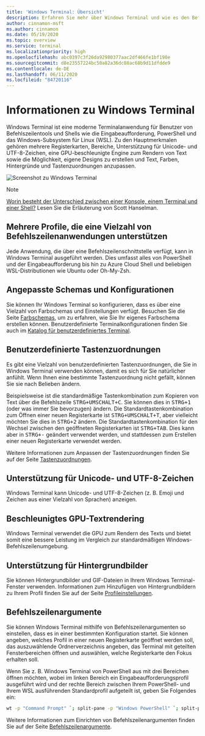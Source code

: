 ```yaml
---
title: 'Windows Terminal: Übersicht'
description: Erfahren Sie mehr über Windows Terminal und wie es den Befehlszeilenworkflow verbessern kann.
author: cinnamon-msft
ms.author: cinnamon
ms.date: 05/19/2020
ms.topic: overview
ms.service: terminal
ms.localizationpriority: high
ms.openlocfilehash: abc0397c3f26da92980377aac2df466fe1bf190e
ms.sourcegitcommit: d8e23557224bc50a82a36dc80ac68b9d11dfdde9
ms.contentlocale: de-DE
ms.lasthandoff: 06/11/2020
ms.locfileid: "84720116"
---
```

# <a name="what-is-windows-terminal"></a>Informationen zu Windows Terminal

Windows Terminal ist eine moderne Terminalanwendung für Benutzer von Befehlszeilentools und Shells wie die Eingabeaufforderung, PowerShell und das Windows-Subsystem für Linux (WSL). Zu den Hauptmerkmalen gehören mehrere Registerkarten, Bereiche, Unterstützung für Unicode- und UTF-8-Zeichen, eine GPU-beschleunigte Engine zum Rendern von Text sowie die Möglichkeit, eigene Designs zu erstellen und Text, Farben, Hintergründe und Tastenzuordnungen anzupassen.

![Screenshot zu Windows Terminal](./images/overview.png)

> [!NOTE]
> [Worin besteht der Unterschied zwischen einer Konsole, einem Terminal und einer Shell?](https://www.hanselman.com/blog/WhatsTheDifferenceBetweenAConsoleATerminalAndAShell.aspx) Lesen Sie die Erläuterung von Scott Hanselman.

## <a name="multiple-profiles-supporting-a-variety-of-command-line-applications"></a>Mehrere Profile, die eine Vielzahl von Befehlszeilenanwendungen unterstützen

Jede Anwendung, die über eine Befehlszeilenschnittstelle verfügt, kann in Windows Terminal ausgeführt werden. Dies umfasst alles von PowerShell und der Eingabeaufforderung bis hin zu Azure Cloud Shell und beliebigen WSL-Distributionen wie Ubuntu oder Oh-My-Zsh.

## <a name="customized-schemes-and-configurations"></a>Angepasste Schemas und Konfigurationen

Sie können Ihr Windows Terminal so konfigurieren, dass es über eine Vielzahl von Farbschemas und Einstellungen verfügt. Besuchen Sie die Seite [Farbschemas](./customize-settings/color-schemes.md), um zu erfahren, wie Sie Ihr eigenes Farbschema erstellen können. Benutzerdefinierte Terminalkonfigurationen finden Sie auch im [Katalog für benutzerdefiniertes Terminal](./custom-terminal-gallery/powerline-in-powershell.md).

## <a name="custom-key-bindings"></a>Benutzerdefinierte Tastenzuordnungen

Es gibt eine Vielzahl von benutzerdefinierten Tastenzuordnungen, die Sie in Windows Terminal verwenden können, damit es sich für Sie natürlicher anfühlt. Wenn Ihnen eine bestimmte Tastenzuordnung nicht gefällt, können Sie sie nach Belieben ändern.

Beispielsweise ist die standardmäßige Tastenkombination zum Kopieren von Text über die Befehlszeile <kbd>STRG+UMSCHALT+C</kbd>. Sie können dies in <kbd>STRG+1</kbd> (oder was immer Sie bevorzugen) ändern. Die Standardtastenkombination zum Öffnen einer neuen Registerkarte ist <kbd>STRG+UMSCHALT+T</kbd>, aber vielleicht möchten Sie dies in <kbd>STRG+2</kbd> ändern. Die Standardtastenkombination für den Wechsel zwischen den geöffneten Registerkarten ist <kbd>STRG+TAB</kbd>. Dies kann aber in <kbd>STRG+-</kbd> geändert verwendet werden, und stattdessen zum Erstellen einer neuen Registerkarte verwendet werden.

Weitere Informationen zum Anpassen der Tastenzuordnungen finden Sie auf der Seite [Tastenzuordnungen](./customize-settings/key-bindings.md).

## <a name="unicode-and-utf-8-character-support"></a>Unterstützung für Unicode- und UTF-8-Zeichen

Windows Terminal kann Unicode- und UTF-8-Zeichen (z. B. Emoji und Zeichen aus einer Vielzahl von Sprachen) anzeigen.

## <a name="gpu-accelerated-text-rendering"></a>Beschleunigtes GPU-Textrendering

Windows Terminal verwendet die GPU zum Rendern des Texts und bietet somit eine bessere Leistung im Vergleich zur standardmäßigen Windows-Befehlszeilenumgebung.

## <a name="background-image-support"></a>Unterstützung für Hintergrundbilder

Sie können Hintergrundbilder und GIF-Dateien in Ihrem Windows Terminal-Fenster verwenden. Informationen zum Hinzufügen von Hintergrundbildern zu Ihrem Profil finden Sie auf der Seite [Profileinstellungen](./customize-settings/profile-settings.md#background-image-settings).

## <a name="command-line-arguments"></a>Befehlszeilenargumente

Sie können Windows Terminal mithilfe von Befehlszeilenargumenten so einstellen, dass es in einer bestimmten Konfiguration startet. Sie können angeben, welches Profil in einer neuen Registerkarte geöffnet werden soll, das auszuwählende Ordnerverzeichnis angeben, das Terminal mit geteilten Fensterbereichen öffnen und auswählen, welche Registerkarte den Fokus erhalten soll.

Wenn Sie z. B. Windows Terminal von PowerShell aus mit drei Bereichen öffnen möchten, wobei im linken Bereich ein Eingabeaufforderungsprofil ausgeführt wird und der rechte Bereich zwischen Ihrem PowerShell- und Ihrem WSL ausführenden Standardprofil aufgeteilt ist, geben Sie Folgendes ein:

```bash
wt -p "Command Prompt" `; split-pane -p "Windows PowerShell" `; split-pane -H wsl.exe
```

Weitere Informationen zum Einrichten von Befehlszeilenargumenten finden Sie auf der Seite [Befehlszeilenargumente](./command-line-arguments.md).
